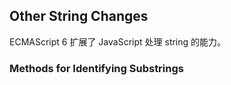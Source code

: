 ## Other String Changes

ECMAScript 6 扩展了 JavaScript 处理 string 的能力。

### Methods for Identifying Substrings



